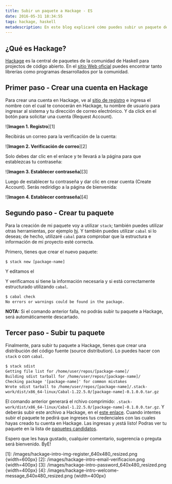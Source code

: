 ```yaml
---
title: Subir un paquete a Hackage - ES
date: 2016-05-31 18:34:55
tags: hackage, haskell
metadescription: En este blog explicaré cómo puedes subir un paquete de un proyecto de Haskell a Hackage.
---
```


## ¿Qué es Hackage?

[Hackage][hackage] es la central de paquetes de la comunidad
de Haskell para projectos de código abierto. En el [sitio Web oficial][hackage]
puedes encontrar tanto librerías como programas desarrollados por la comunidad.

## Primer paso - Crear una cuenta en Hackage
Para crear una cuenta en Hackage, ve al [sitio de registro][hackage-register]
e ingresa el nombre con el cual te conocerán en Hackage, tu nombre de usuario
para ingresar al sistema y tu dirección de correo electrónico. Y da click en el
botón para solicitar una cuenta (Request Account).

![**Imagen 1. Registro**][1]

Recibirás un correo para la verificación de la cuenta:

![**Imagen 2. Verificación de correo**][2]

Solo debes dar clic en el enlace y te llevará a la página para que establezcas tu
contraseña:

![**Imagen 3. Establecer contraseña**][3]

Luego de establecer tu contraseña y dar clic en crear cuenta (Create Account). Serás
rediridigo a la página de bienvenida:

![**Imagen 4. Establecer contraseña**][4]

## Segundo paso - Crear tu paquete

Para la creación de mi paquete voy a utilizar `stack`; también puedes utilizar otras
herramientas, por ejemplo [hi](https://github.com/fujimura/hi).
Y también puedes utilizar `cabal` si lo deseas;
de hecho, utilizaré `cabal` para comprobar que la estructura e información de mi
proyecto esté correcta.

Primero, tienes que crear el nuevo paquete:

```shell
$ stack new [package-name]
```

Y editamos el

Y verificamos si tiene la información necesaria y si está correctamente
estructurado utilizando `cabal`.

```shell
$ cabal check
No errors or warnings could be found in the package.
```
**NOTA:** Si el comando anterior falla, no podrás subir tu paquete a Hackage, será
automáticamente descartado.

## Tercer paso - Subir tu paquete

Finalmente, para subir tu paquete a Hackage, tienes que crear una distribución del
código fuente (source distribution). Lo puedes hacer con `stack` o con `cabal`.

```shell
$ stack sdist
Getting file list for /home/user/repos/[package-name]/
Building sdist tarball for /home/user/repos/[package-name]/
Checking package '[package-name]' for common mistakes
Wrote sdist tarball to /home/user/repos/[package-name]/.stack-work/dist/x86_64-linux/Cabal-1.22.5.0/[package-name]-0.1.0.0.tar.gz
```

El comando anterior generará el rchivo comprimido:
`.stack-work/dist/x86_64-linux/Cabal-1.22.5.0/[package-name]-0.1.0.0.tar.gz`.
Y deberás subir este archivo a Hackage, en el [este enlace][hackage-upload].
Cuando intentes subir el paquete te pedirá que ingreses tus credenciales con las
cuales hayas creado tu cuenta en Hackage. Las ingresas y ¡está listo! Podras ver
tu paquete en la lista de [paquetes candidatos][hackage-candidate-packages].

Espero que les haya gustado, cualquier comentario, sugerencia o preguta
será bienvenido.
ByE!

[hackage]: http://hackage.haskell.org/
[hackage-register]: http://hackage.haskell.org/users/register-request
[hackage-upload]: https://hackage.haskell.org/packages/candidates/upload
[hackage-candidate-packages]: https://hackage.haskell.org/packages/candidates/

[1]: /images/hackage-intro-img-register_640x480_resized.png {width=600px}
[2]: /images/hackage-intro-email-verificacion.png {width=400px}
[3]: /images/hackage-intro-password_640x480_resized.png {width=400px}
[4]: /images/hackage-intro-welcome-message_640x480_resized.png {width=400px}
